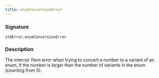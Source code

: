 ```yaml
---
title: enumConversionError
---
```


### Signature

```solidity
stdError.enumConversionError
```

### Description

The internal Ylem error when trying to convert a number to a variant of an enum, if the number is larger than the number of variants in the enum (counting from 0).

